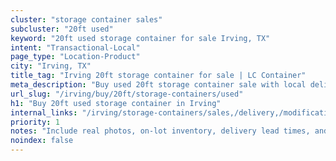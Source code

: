```yaml
---
cluster: "storage container sales"
subcluster: "20ft used"
keyword: "20ft used storage container for sale Irving, TX"
intent: "Transactional-Local"
page_type: "Location-Product"
city: "Irving, TX"
title_tag: "Irving 20ft storage container for sale | LC Container"
meta_description: "Buy used 20ft storage container sale with local delivery in Irving, TX. LC Container — local Since 2003. Request a fast quote today."
url_slug: "/irving/buy/20ft/storage-containers/used"
h1: "Buy 20ft used storage container in Irving"
internal_links: "/irving/storage-containers/sales,/delivery,/modifications"
priority: 1
notes: "Include real photos, on-lot inventory, delivery lead times, and financing info."
noindex: false
---
```


<!-- TODO: Add unique city/inventory copy, images, and internal links here. -->
